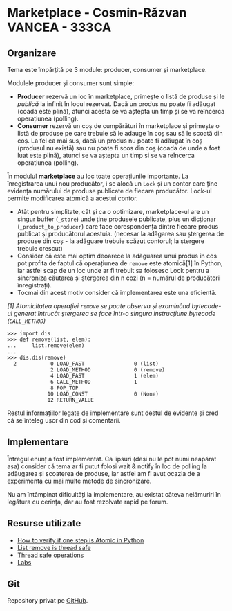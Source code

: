 # Marketplace - Cosmin-Răzvan VANCEA - 333CA

Organizare
-

Tema este împărțită pe 3 module: producer, consumer și marketplace.

Modulele producer și consumer sunt simple:
- **Producer** rezervă un loc în marketplace, primește o listă de produse și le
  *publică* la infinit în locul rezervat. Dacă un produs nu poate fi adăugat
  (coada este plină), atunci acesta se va aștepta un timp și se va reîncerca
  operațiunea (polling).
- **Consumer** rezervă un coș de cumpărături în marketplace și primește o listă de
  produse pe care trebuie să le adauge în coș sau să le scoată din coș. La fel ca
  mai sus, dacă un produs nu poate fi adăugat în coș (produsul nu există) sau
  nu poate fi scos din coș (coada de unde a fost luat este plină), atunci se va
  aștepta un timp și se va reîncerca operațiunea (polling).

În modulul **marketplace** au loc toate operațiunile importante. La înregistrarea
unui nou producător, i se alocă un `Lock` și un contor care ține evidența
numărului de produse publicate de fiecare producător. Lock-ul permite modificarea
atomică a acestui contor.

- Atât pentru simplitate, cât și ca o optimizare, marketplace-ul are un singur
  buffer (`_store`) unde ține produsele publicate, plus un dicționar
  (`_product_to_producer`) care face corespondența dintre fiecare produs publicat
  și producătorul acestuia. (necesar la adăgarea sau ștergerea de produse din
  coș - la adăguare trebuie scăzut contorul; la ștergere trebuie crescut)
- Consider că este mai optim deoarece la adăguarea unui produs în coș pot profita
  de faptul că operațiunea de `remove` este atomică[1] în Python, iar astfel scap
  de un loc unde ar fi trebuit sa folosesc Lock pentru a sincroniza căutarea și
  ștergerea din n cozi (n = numărul de producători înregistrați).
- Tocmai din acest motiv consider că implementarea este una eficientă.

*[1] Atomicitatea operației `remove` se poate observa și examinând bytecode-ul
generat întrucât ștergerea se face într-o singura instrucțiune bytecode (`CALL_METHOD`)*
```commandline
>>> import dis
>>> def remove(list, elem):
...     list.remove(elem)
...
>>> dis.dis(remove)
  2           0 LOAD_FAST                0 (list)
              2 LOAD_METHOD              0 (remove)
              4 LOAD_FAST                1 (elem)
              6 CALL_METHOD              1
              8 POP_TOP
             10 LOAD_CONST               0 (None)
             12 RETURN_VALUE
```

Restul informațiilor legate de implementare sunt destul de evidente și cred că
se înteleg ușor din cod și comentarii.

Implementare
-

Întregul enunț a fost implementat. Ca lipsuri (deși nu le pot numi neapărat așa)
consider că tema ar fi putut folosi wait & notify în loc de polling la adăugarea
și scoaterea de produse, iar astfel am fi avut ocazia de a experimenta cu mai
multe metode de sincronizare.

Nu am întâmpinat dificultăți la implementare, au existat câteva nelămuriri în
legătura cu cerința, dar au fost rezolvate rapid pe forum.

Resurse utilizate
-

- [How to verify if one step is Atomic in Python](https://stackoverflow.com/questions/17990334/how-to-verify-if-one-step-is-atomic-operation-in-python-or-now)
- [List remove is thread safe](https://blog.finxter.com/python-list-remove/)
- [Thread safe operations](https://web.archive.org/web/20201108091210/http://effbot.org/pyfaq/what-kinds-of-global-value-mutation-are-thread-safe.htm)
- [Labs](https://ocw.cs.pub.ro/courses/asc)

Git
-

Repository privat pe [GitHub](https://github.com/cvancea/marketplace/).